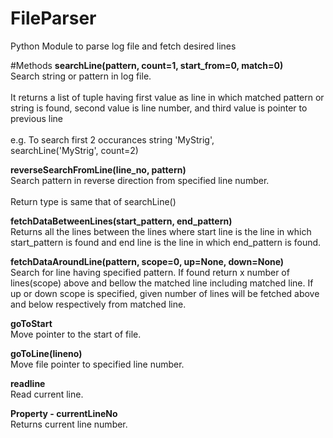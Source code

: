 # FileParser
Python Module to parse log file and fetch desired lines

#Methods
<b>searchLine(pattern, count=1, start_from=0, match=0)</b><br>
Search string or pattern in log file. <br><br>
It returns a list of tuple having first value as line in which matched pattern or string is found, second value is line number, and third value is pointer to previous line<br><br>
e.g. To search first 2 occurances string 'MyStrig', <br>
     searchLine('MyStrig', count=2)

<b>reverseSearchFromLine(line_no, pattern)</b><br>
Search pattern in reverse direction from specified line number.<br><br>
Return type is same that of searchLine()

<b>fetchDataBetweenLines(start_pattern, end_pattern)</b><br>
Returns all the lines between the lines where start line is the line in which start_pattern is found and end line is the line in which end_pattern is found.

<b>fetchDataAroundLine(pattern, scope=0, up=None, down=None)</b><br>
Search for line having specified pattern. If found return x number of lines(scope) above and bellow the matched line including matched line. If up or down scope is specified, given number of lines will be fetched above and below respectively from matched line.

<b>goToStart</b><br>
Move pointer to the start of file.

<b>goToLine(lineno)</b><br>
Move file pointer to specified line number.

<b>readline</b><br>
Read current line.

<b>Property - currentLineNo</b><br>
Returns current line number.


